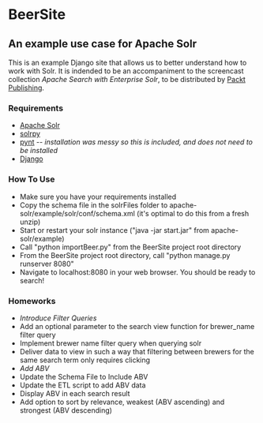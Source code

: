 # BeerSite #
## An example use case for Apache Solr ##

This is an example Django site that allows us to better understand 
how to work with Solr. It is indended to be an accompaniment to the 
screencast collection *Apache Search with Enterprise Solr*, to be 
distributed by [Packt Publishing](http://packtpub.com).

### Requirements ###
* [Apache Solr](http://solr.apache.org)
* [solrpy](http://wiki.apache.org/solr/SolPython)
* [pynt](https://github.com/h0ke/pynt) -- *installation was messy so this is included, and does not need to be installed*
* [Django](https://www.djangoproject.com/)

### How To Use ###
* Make sure you have your requirements installed
* Copy the schema file in the solrFiles folder to apache-solr/example/solr/conf/schema.xml (it's optimal to do this from a fresh unzip)
* Start or restart your solr instance ("java -jar start.jar" from apache-solr/example)
* Call "python importBeer.py" from the BeerSite project root directory
* From the BeerSite project root directory, call "python manage.py runserver 8080"
* Navigate to localhost:8080 in your web browser. You should be ready to search!

### Homeworks ###
* *Introduce Filter Queries*
 * Add an optional parameter to the search view function for brewer_name filter query
 * Implement brewer name filter query when querying solr
 * Deliver data to view in such a way that filtering between brewers for the same search term only requires clicking
* *Add ABV*
 * Update the Schema File to Include ABV
 * Update the ETL script to add ABV data
 * Display ABV in each search result
 * Add option to sort by relevance, weakest (ABV ascending) and strongest (ABV descending)